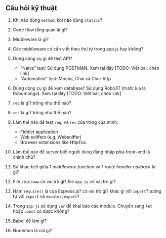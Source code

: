 ## Câu hỏi kỹ thuật


1. Khi nào dùng `method`, khi nào dùng `statics`?
2. Code flow tổng quan là gì?
3. Middleware là gì?
4. Các middleware có cần viết theo thứ tự trong app.js hay không?
5. Dùng công cụ gì để test API? 
    - "Naive" test: Sử dụng POSTMAN. Xem tại đây [TODO: Viết bài, chèn link]
    - "Automation" test: Mocha, Chai và Chai-http
6. Dùng công cụ gì để xem database?
    Sử dụng Robo3T (trước kia là Robomongo). Xem tại đây [TODO: Viết bài, chèn link]
7. `req` là gì? trông như thế nào?
8. `res` là gì? trông như thế nào?
9. Làm thế nào để test `req`, và `res` của trang của mình:

   - Fiddler application
   - Web sniffers (e.g. Websniffer)
   - Browser extensions like HttpFox. 

10. Làm thế nào để server biết người dùng đăng nhập phía front-end là chính chủ?
11. Sự khác biệt giữa 1 *middleware function* và 1 *route handler callback* là gì?
12. File `/bin/www` có vai trò gì? file `app.js` có vai trò gì?
13. Hàm `require()` là của Express.js? có vai trò gì? khác gì với `import`? tương tự với `export` và `modules.export`?
14. Trong `app.js` sử dụng `var` để khai báo các module. Chuyển sang `let` hoặc `const` có được không?
15. Babel để làm gì?
16. Nodemon là cái gì?
###
